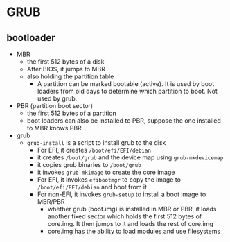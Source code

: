GRUB
====

## bootloader

- MBR
  - the first 512 bytes of a disk
  - After BIOS, it jumps to MBR
  - also holding the partition table
    - A partition can be marked bootable (active).  It is used by boot
      loaders from old days to determine which partition to boot.  Not used by
      grub.
- PBR (partition boot sector)
  - the first 512 bytes of a partition
  - boot loaders can also be installed to PBR, suppose the one installed to
    MBR knows PBR
- grub
  - `grub-install` is a script to install grub to the disk
    - For EFI, it creates `/boot/efi/EFI/debian`
    - it creates `/boot/grub` and the device map using `grub-mkdevicemap`
    - it copies grub binaries to `/boot/grub`
    - it invokes `grub-mkimage` to create the core image
    - For EFI, it invokes `efibootmgr` to copy the image to
      `/boot/efi/EFI/debian` and boot from it
    - For non-EFI, it invokes `grub-setup` to install a boot image to MBR/PBR
      - whether grub (boot.img) is installed in MBR or PBR, it loads another fixed
        sector which holds the first 512 bytes of core.img.  It then jumps to it and
        loads the rest of core.img
      - core.img has the ability to load modules and use filesystems
